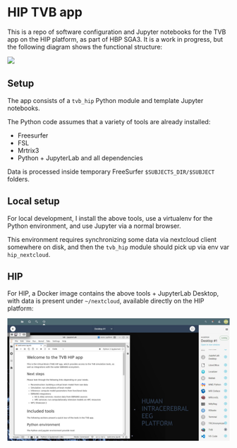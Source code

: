 # HIP TVB app

This is a repo of software configuration and Jupyter notebooks for the TVB app on
the HIP platform, as part of HBP SGA3.  It is a work in progress, but the following
diagram shows the functional structure:

![](app.png)

## Setup

The app consists of a `tvb_hip` Python module and template Jupyter notebooks.

The Python code assumes that a variety of tools are already installed:

- Freesurfer
- FSL
- Mrtrix3
- Python + JupyterLab and all dependencies

Data is processed inside temporary FreeSurfer `$SUBJECTS_DIR/$SUBJECT` folders.

## Local setup

For local development, I install the above tools, use a virtualenv for the Python
environment, and use Jupyter via a normal browser. 

This environment requires synchronizing some data via nextcloud client somewhere
on disk, and then the `tvb_hip` module should pick up via env var `hip_nextcloud`.

## HIP

For HIP, a Docker image contains the above tools + JupyterLab Desktop,
with data is present under `~/nextcloud`, available directly on the HIP platform:

![](running-on-hip.jpg)

